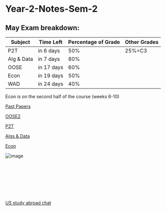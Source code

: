 # Year-2-Notes-Sem-2

<!-- countdown start -->
<!-- countdown end -->
<!-- countdown end -->
<!-- countdown end -->
<!-- countdown end -->
<!-- countdown end -->
<!-- countdown end -->
<!-- countdown end -->
<!-- countdown end -->
<!-- countdown end -->
<!-- countdown end -->
<!-- countdown end -->
<!-- countdown end -->
<!-- countdown end -->
<!-- countdown end -->
<!-- countdown end -->


## May Exam breakdown:
| Subject       | Time Left      | Percentage of Grade | Other Grades
|---------------|----------------|----------|-----------|
| P2T           | in 6 days      | 50%      | 25%=C3
| Alg & Data    | in 7 days      | 80%      |
| OOSE          | in 17 days     | 60%      |
| Econ          | in 19 days     | 50%      |
| WAD           | in 24 days     | 40%      |


Econ is on the second half of the course (weeks 6-10)

[Past Papers](https://github.com/Khair9/Year-2-CompSci-Notes/blob/main/past%20papers.md)

[OOSE2](https://github.com/Khair9/Year-2-CompSci-Notes/blob/main/OOSE2/oose.md)

[P2T](https://github.com/Khair9/Year-2-CompSci-Notes/blob/main/P2T/P2T.md)

[Algs & Data](https://github.com/Khair9/Year-2-CompSci-Notes/blob/main/AlgsData/AlgsData.md)

[Econ](https://github.com/Khair9/Year-2-CompSci-Notes/blob/main/Econ/econ.md)






![image](https://github.com/user-attachments/assets/c754efe1-176a-44ac-9d45-e5d5a2e21e96)






<Br>
<Br>
<Br>
<Br>
<Br>
<Br>

[US study abroad chat](https://moodle.gla.ac.uk/mod/forum/view.php?id=5101435)
